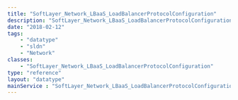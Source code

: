 ```yaml
---
title: "SoftLayer_Network_LBaaS_LoadBalancerProtocolConfiguration"
description: "SoftLayer_Network_LBaaS_LoadBalancerProtocolConfiguration specifies the protocol, port, maximum number of allowed connections and session stickiness for load balancer's front- and backend. "
date: "2018-02-12"
tags:
    - "datatype"
    - "sldn"
    - "Network"
classes:
    - "SoftLayer_Network_LBaaS_LoadBalancerProtocolConfiguration"
type: "reference"
layout: "datatype"
mainService : "SoftLayer_Network_LBaaS_LoadBalancerProtocolConfiguration"
---
```

